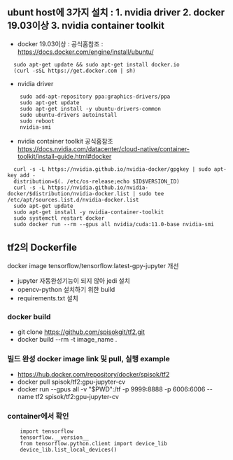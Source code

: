## ubunt host에 3가지 설치 : 1. nvidia driver   2. docker 19.03이상   3. nvidia container toolkit 
* docker 19.03이상 : 공식홈참조 : https://docs.docker.com/engine/install/ubuntu/
```
  sudo apt-get update && sudo apt-get install docker.io
  (curl -sSL https://get.docker.com | sh)
```
* nvidia driver
```
    sudo add-apt-repository ppa:graphics-drivers/ppa
    sudo apt-get update
    sudo apt-get install -y ubuntu-drivers-common
    sudo ubuntu-drivers autoinstall
    sudo reboot
    nvidia-smi
```
* nvidia container toolkit 공식홈참조 https://docs.nvidia.com/datacenter/cloud-native/container-toolkit/install-guide.html#docker
```
  curl -s -L https://nvidia.github.io/nvidia-docker/gpgkey | sudo apt-key add - 
  distribution=$(. /etc/os-release;echo $ID$VERSION_ID)
  curl -s -L https://nvidia.github.io/nvidia-docker/$distribution/nvidia-docker.list | sudo tee /etc/apt/sources.list.d/nvidia-docker.list
  sudo apt-get update
  sudo apt-get install -y nvidia-container-toolkit 
  sudo systemctl restart docker
  sudo docker run --rm --gpus all nvidia/cuda:11.0-base nvidia-smi
```

## tf2의 Dockerfile
docker image tensorflow/tensorflow:latest-gpy-jupyter 개선
* jupyter 자동완성기능이 되지 않아 jedi 설치
* opencv-python 설치하기 위한 build
* requirements.txt 설치
### docker build 
* git clone https://github.com/spisokgit/tf2.git
* docker build --rm -t image_name .
### 빌드 완성 docker image link 및 pull, 실행 example
* https://hub.docker.com/repository/docker/spisok/tf2
* docker pull spisok/tf2:gpu-jupyter-cv
* docker run --gpus all -v "$PWD":/tf -p 9999:8888 -p 6006:6006 --name tf2 spisok/tf2:gpu-jupyter-cv 

### container에서 확인
```
    import tensorflow
    tensorflow.__version__
    from tensorflow.python.client import device_lib
    device_lib.list_local_devices()
```
